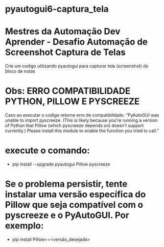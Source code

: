 # pyautogui6-captura_tela
# Mestres da Automação Dev Aprender - Desafio Automação de Screenshot Captura de Telas

Crie um codigo utilizando pyautogui para capturar tela (screenshot) do bloco de notas

# Obs: ERRO COMPATIBILIDADE PYTHON, PILLOW E PYSCREEZE
Caso ao executar o codigo retorne erro de compatibildade: 
"PyAutoGUI was unable to import pyscreeze. (This is likely because you're running a version of Python that Pillow (which pyscreeze depends on) doesn't support currently.) Please install this module to enable the function you tried to call."
# execute o comando: 
* pip install --upgrade pyautogui Pillow pyscreeze

# Se o problema persistir, tente instalar uma versão específica do Pillow que seja compatível com o pyscreeze e o PyAutoGUI. Por exemplo:
* pip install Pillow==<versão_desejada>